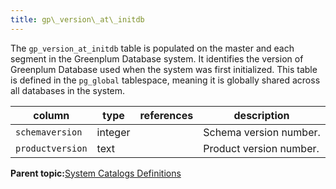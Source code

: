```yaml
---
title: gp\_version\_at\_initdb 
---
```


The `gp_version_at_initdb` table is populated on the master and each segment in the Greenplum Database system. It identifies the version of Greenplum Database used when the system was first initialized. This table is defined in the `pg_global` tablespace, meaning it is globally shared across all databases in the system.

|column|type|references|description|
|------|----|----------|-----------|
|`schemaversion`|integer| |Schema version number.|
|`productversion`|text| |Product version number.|

**Parent topic:**[System Catalogs Definitions](../system_catalogs/catalog_ref-html.html)

